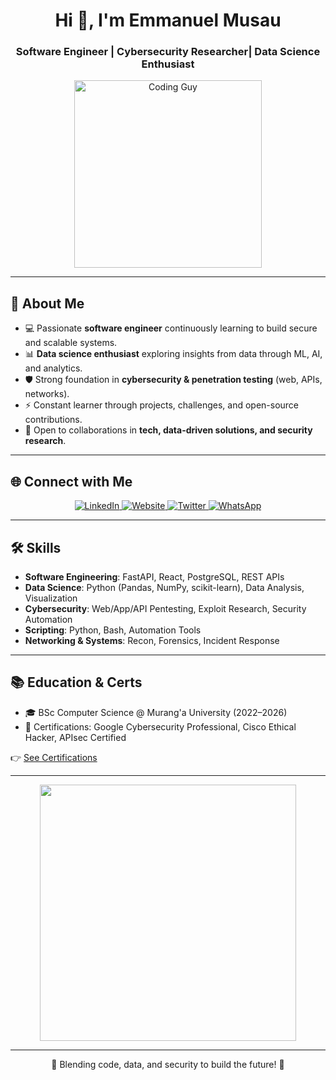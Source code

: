 <h1 align="center">Hi 👋, I'm Emmanuel Musau</h1>
<h3 align="center"> Software Engineer | Cybersecurity Researcher| Data Science Enthusiast </h3>

<p align="center">
  <img src="https://media.giphy.com/media/qgQUggAC3Pfv687qPC/giphy.gif" width="300px" alt="Coding Guy" />
</p>

---

## 🧠 About Me

- 💻 Passionate **software engineer** continuously learning to build secure and scalable systems.  
- 📊 **Data science enthusiast** exploring insights from data through ML, AI, and analytics.  
- 🛡️ Strong foundation in **cybersecurity & penetration testing** (web, APIs, networks).  
- ⚡ Constant learner through projects, challenges, and open-source contributions.  
- 🤝 Open to collaborations in **tech, data-driven solutions, and security research**.  

---

## 🌐 Connect with Me

<p align="center">
  <a href="https://linkedin.com/in/e-musau" target="_blank">
    <img alt="LinkedIn" src="https://img.shields.io/badge/LinkedIn-0A66C2?style=for-the-badge&logo=linkedin&logoColor=white" />
  </a>
  <a href="https://emusau.netlify.app" target="_blank">
    <img alt="Website" src="https://img.shields.io/badge/Website-FF5722?style=for-the-badge&logo=Google-Chrome&logoColor=white" />
  </a>
  <a href="https://twitter.com/ee_musau" target="_blank">
    <img alt="Twitter" src="https://img.shields.io/badge/Twitter-1DA1F2?style=for-the-badge&logo=twitter&logoColor=white" />
  </a>
  <a href="https://wa.me/+254115888961" target="_blank">
    <img alt="WhatsApp" src="https://img.shields.io/badge/WhatsApp-25D366?style=for-the-badge&logo=whatsapp&logoColor=white" />
  </a>
</p>

---

## 🛠️ Skills

- **Software Engineering**: FastAPI, React, PostgreSQL, REST APIs  
- **Data Science**: Python (Pandas, NumPy, scikit-learn), Data Analysis, Visualization  
- **Cybersecurity**: Web/App/API Pentesting, Exploit Research, Security Automation  
- **Scripting**: Python, Bash, Automation Tools  
- **Networking & Systems**: Recon, Forensics, Incident Response  

---

## 📚 Education & Certs

- 🎓 BSc Computer Science @ Murang'a University (2022–2026)  
- 📜 Certifications: Google Cybersecurity Professional, Cisco Ethical Hacker, APIsec Certified  

👉 [See Certifications](https://www.credly.com/users/emmanuel-musau.mrpentest)  

---

<p align="center">
  <img src="https://github-readme-stats.vercel.app/api?username=kla-x&show_icons=true&theme=radical" width="410px" />
</p>

---
<p align="center">🚀 Blending code, data, and security to build the future! 🚀</p>
